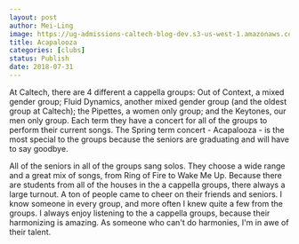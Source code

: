 ```yaml
---
layout: post
author: Mei-Ling
image: https://ug-admissions-caltech-blog-dev.s3-us-west-1.amazonaws.com/old_pictures/caltech_as_it_happens/6a0105349b8251970b022ad37e16e2200d.jpg
title: Acapalooza
categories: [clubs]
status: Publish
date: 2018-07-31
---
```


At Caltech, there are 4 different a cappella groups: Out of Context, a mixed gender group; Fluid Dynamics, another mixed gender group (and the oldest group at Caltech); the Pipettes, a women only group; and the Keytones, our men only group. Each term they have a concert for all of the groups to perform their current songs. The Spring term concert - Acapalooza - is the most special to the groups because the seniors are graduating and will have to say goodbye.

All of the seniors in all of the groups sang solos. They choose a wide range and a great mix of songs, from Ring of Fire to Wake Me Up. Because there are students from all of the houses in the a cappella groups, there always a large turnout. A ton of people came to cheer on their friends and seniors. I know someone in every group, and more often I knew quite a few from the groups. I always enjoy listening to the a cappella groups, because their harmonizing is amazing. As someone who can't do harmonies, I'm in awe of their talent.

